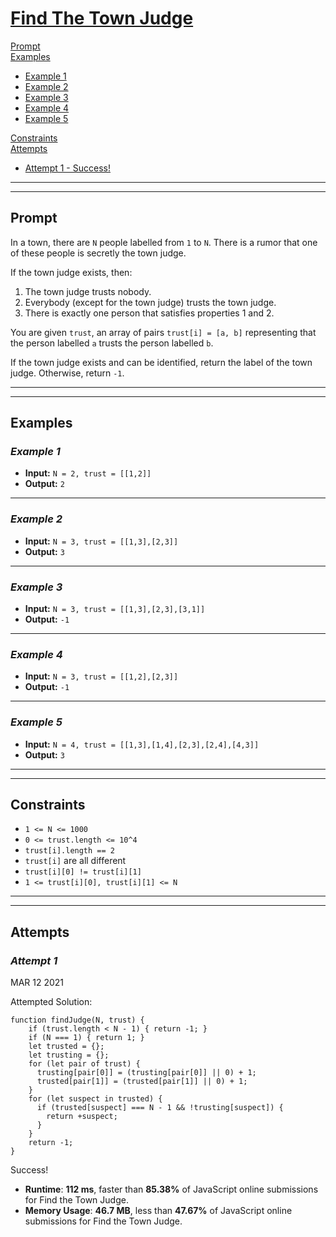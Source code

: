 # [**Find The Town Judge**](https://leetcode.com/problems/find-the-town-judge/)

[Prompt](#prompt)  
[Examples](#examples)
- [Example 1](#example-1)  
- [Example 2](#example-2)  
- [Example 3](#example-3)  
- [Example 4](#example-4)  
- [Example 5](#example-5)  

[Constraints](#constraints)  
[Attempts](#attempts)  
- [Attempt 1 - Success!](#attempt-1)

---
---
## **Prompt**
In a town, there are `N` people labelled from `1` to `N`.  There is a rumor that one of these people is secretly the town judge.

If the town judge exists, then:
1. The town judge trusts nobody.
2. Everybody (except for the town judge) trusts the town judge.
3. There is exactly one person that satisfies properties 1 and 2.

You are given `trust`, an array of pairs `trust[i] = [a, b]` representing that the person labelled `a` trusts the person labelled `b`.

If the town judge exists and can be identified, return the label of the town judge.  Otherwise, return `-1`.

---
---
## **Examples**

### *Example 1*

- **Input:** `N = 2, trust = [[1,2]]`
- **Output:** `2`

---
### *Example 2*

- **Input:** `N = 3, trust = [[1,3],[2,3]]`
- **Output:** `3`

---
### *Example 3*

- **Input:** `N = 3, trust = [[1,3],[2,3],[3,1]]`
- **Output:** `-1`

---
### *Example 4*

- **Input:** `N = 3, trust = [[1,2],[2,3]]`
- **Output:** `-1`

---
### *Example 5*

- **Input:** `N = 4, trust = [[1,3],[1,4],[2,3],[2,4],[4,3]]`
- **Output:** `3`

---
---
## **Constraints**
- `1 <= N <= 1000`
- `0 <= trust.length <= 10^4`
- `trust[i].length == 2`
- `trust[i]` are all different
- `trust[i][0] != trust[i][1]`
- `1 <= trust[i][0], trust[i][1] <= N`

---   
---
## **Attempts**

### *Attempt 1*
MAR 12 2021

Attempted Solution:
```
function findJudge(N, trust) {
    if (trust.length < N - 1) { return -1; }
    if (N === 1) { return 1; }
    let trusted = {};
    let trusting = {};
    for (let pair of trust) {
      trusting[pair[0]] = (trusting[pair[0]] || 0) + 1;
      trusted[pair[1]] = (trusted[pair[1]] || 0) + 1;
    }
    for (let suspect in trusted) {
      if (trusted[suspect] === N - 1 && !trusting[suspect]) {
        return +suspect;
      }
    }
    return -1;
}
```

Success!
- **Runtime**: **112 ms**, faster than **85.38%** of JavaScript online submissions for Find the Town Judge.
- **Memory Usage**: **46.7 MB**, less than **47.67%** of JavaScript online submissions for Find the Town Judge.

